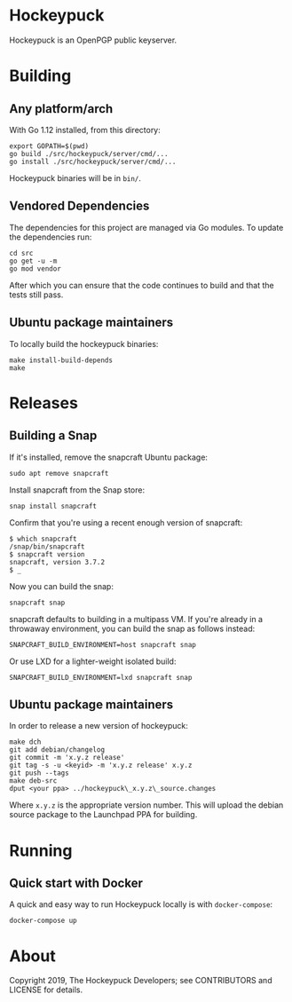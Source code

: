 # Hockeypuck

Hockeypuck is an OpenPGP public keyserver. 

# Building

## Any platform/arch

With Go 1.12 installed, from this directory:

    export GOPATH=$(pwd)
    go build ./src/hockeypuck/server/cmd/...
    go install ./src/hockeypuck/server/cmd/...

Hockeypuck binaries will be in `bin/`.

## Vendored Dependencies

The dependencies for this project are managed via Go modules.
To update the dependencies run:

    cd src
    go get -u -m
    go mod vendor

After which you can ensure that the code continues to build and
that the tests still pass.

## Ubuntu package maintainers

To locally build the hockeypuck binaries:

    make install-build-depends
    make

# Releases

## Building a Snap

If it's installed, remove the snapcraft Ubuntu package:

    sudo apt remove snapcraft

Install snapcraft from the Snap store:

    snap install snapcraft

Confirm that you're using a recent enough version of snapcraft:

    $ which snapcraft
    /snap/bin/snapcraft
    $ snapcraft version
    snapcraft, version 3.7.2
    $ _

Now you can build the snap:

    snapcraft snap

snapcraft defaults to building in a multipass VM.  If you're already
in a throwaway environment, you can build the snap as follows instead:

    SNAPCRAFT_BUILD_ENVIRONMENT=host snapcraft snap

Or use LXD for a lighter-weight isolated build:

    SNAPCRAFT_BUILD_ENVIRONMENT=lxd snapcraft snap

## Ubuntu package maintainers

In order to release a new version of hockeypuck:

    make dch
    git add debian/changelog
    git commit -m 'x.y.z release'
    git tag -s -u <keyid> -m 'x.y.z release' x.y.z
    git push --tags
    make deb-src
    dput <your ppa> ../hockeypuck\_x.y.z\_source.changes

Where `x.y.z` is the appropriate version number.
This will upload the debian source package to the Launchpad PPA for building.

# Running

## Quick start with Docker

A quick and easy way to run Hockeypuck locally is with `docker-compose`:

    docker-compose up

# About

Copyright 2019, The Hockeypuck Developers; see CONTRIBUTORS and LICENSE for details.
